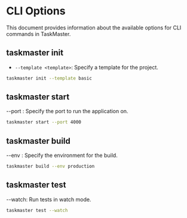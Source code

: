 # CLI Options

This document provides information about the available options for CLI commands in TaskMaster.

## taskmaster init

- `--template <template>`: Specify a template for the project.

```bash
taskmaster init --template basic
```

## taskmaster start
--port <port>: Specify the port to run the application on.

```bash
taskmaster start --port 4000
```

## taskmaster build
--env <environment>: Specify the environment for the build.

```bash
taskmaster build --env production
```

## taskmaster test
--watch: Run tests in watch mode.

```bash
taskmaster test --watch
```
